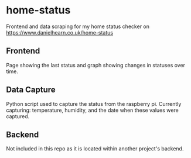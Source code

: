# home-status
Frontend and data scraping for my home status checker on https://www.danielhearn.co.uk/home-status

## Frontend

Page showing the last status and graph showing changes in statuses over time.

## Data Capture

Python script used to capture the status from the raspberry pi.
Currently capturing: temperature, humidity, and the date when these values were captured.

## Backend

Not included in this repo as it is located within another project's backend.
